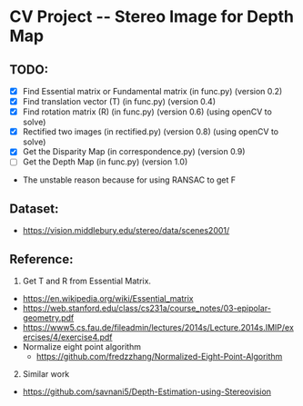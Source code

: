 # CV Project -- Stereo Image for Depth Map
## TODO:
- [X] Find Essential matrix or Fundamental matrix (in func.py) (version 0.2)
- [X] Find translation vector (T) (in func.py) (version 0.4)
- [X] Find rotation matrix (R) (in func.py) (version 0.6) (using openCV to solve)
- [X] Rectified two images (in rectified.py) (version 0.8) (using openCV to solve)
- [X] Get the Disparity Map (in correspondence.py) (version 0.9)
- [ ] Get the Depth Map (in func.py) (version 1.0)
- The unstable reason because for using RANSAC to get F

## Dataset:
 - https://vision.middlebury.edu/stereo/data/scenes2001/

## Reference:
1. Get T and R from Essential Matrix. 
 - https://en.wikipedia.org/wiki/Essential_matrix
 - https://web.stanford.edu/class/cs231a/course_notes/03-epipolar-geometry.pdf
 - https://www5.cs.fau.de/fileadmin/lectures/2014s/Lecture.2014s.IMIP/exercises/4/exercise4.pdf
 - Normalize eight point algorithm
     - https://github.com/fredzzhang/Normalized-Eight-Point-Algorithm
 
2. Similar work
 - https://github.com/savnani5/Depth-Estimation-using-Stereovision
